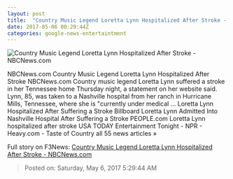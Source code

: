 ```yaml
---
layout: post
title:  "Country Music Legend Loretta Lynn Hospitalized After Stroke - NBCNews.com"
date: 2017-05-06 00:29:44Z
categories: google-news-entertaintment
---
```


![Country Music Legend Loretta Lynn Hospitalized After Stroke - NBCNews.com](https://media2.s-nbcnews.com/j/newscms/2017_18/1990276/170505-loretta-lynn-stroke-ac-835p_f42859e61a71ad3ef9d60b5c1124d635.nbcnews-fp-1200-800.jpg)

NBCNews.com Country Music Legend Loretta Lynn Hospitalized After Stroke NBCNews.com Country music legend Loretta Lynn suffered a stroke in her Tennessee home Thursday night, a statement on her website said. Lynn, 85, was taken to a Nashville hospital from her ranch in Hurricane Mills, Tennessee, where she is "currently under medical ... Loretta Lynn Hospitalized After Suffering a Stroke Billboard Loretta Lynn Admitted Into Nashville Hospital After Suffering a Stroke PEOPLE.com Loretta Lynn hospitalized after stroke USA TODAY Entertainment Tonight - NPR - Heavy.com - Taste of Country all 55 news articles »


Full story on F3News: [Country Music Legend Loretta Lynn Hospitalized After Stroke - NBCNews.com](http://www.f3nws.com/n/g4bxdB)

> Posted on: Saturday, May 6, 2017 5:29:44 AM

